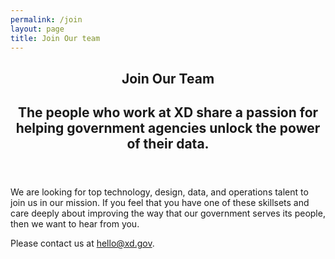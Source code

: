 ```yaml
---
permalink: /join
layout: page
title: Join Our team
---
```

<section>
  <header>
    <h1>Join Our Team</h1>
    <h2 class="page-subtitle">
      The people who work at XD share a passion for helping government agencies unlock the power of their data.
    </h2>
  </header>
  <p>
    We are looking for top technology, design, data, and operations talent to join us in our mission. If you feel that you have one of these skillsets and care deeply about improving the way that our government serves its people, then we want to hear from you.
  </p>
  <p>
    Please contact us at <a href="mailto:hello@xd.gov">hello@xd.gov</a>.
  </p>
</section>